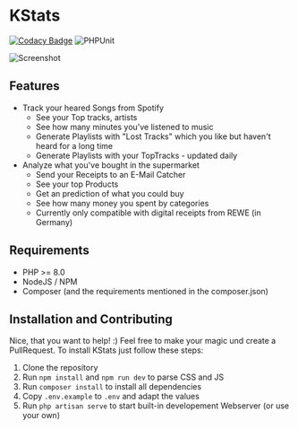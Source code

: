 # KStats

[![Codacy Badge](https://app.codacy.com/project/badge/Grade/4dfdd959ca7f4b07b7b6fd57f1f92c91)](https://www.codacy.com/gh/MrKrisKrisu/KStats/dashboard)
![PHPUnit](https://github.com/MrKrisKrisu/KStats/workflows/PHPUnit/badge.svg)

![Screenshot](screenshot.png)

## Features

* Track your heared Songs from Spotify
    * See your Top tracks, artists
    * See how many minutes you've listened to music
    * Generate Playlists with "Lost Tracks" which you like but haven't heard for a long time
    * Generate Playlists with your TopTracks - updated daily
* Analyze what you've bought in the supermarket
    * Send your Receipts to an E-Mail Catcher
    * See your top Products
    * Get an prediction of what you could buy
    * See how many money you spent by categories
    * Currently only compatible with digital receipts from REWE (in Germany)

## Requirements

* PHP >= 8.0
* NodeJS / NPM
* Composer (and the requirements mentioned in the composer.json)

## Installation and Contributing

Nice, that you want to help! :) Feel free to make your magic und create a PullRequest. To install KStats just follow
these steps:

1. Clone the repository
2. Run ``npm install`` and ``npm run dev`` to parse CSS and JS
3. Run ``composer install`` to install all dependencies
4. Copy ``.env.example`` to ``.env`` and adapt the values
5. Run ``php artisan serve`` to start built-in developement Webserver (or use your own)
